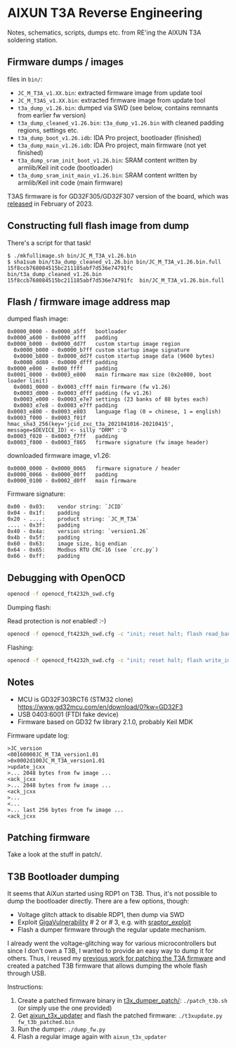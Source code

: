 # AIXUN T3A Reverse Engineering

Notes, schematics, scripts, dumps etc. from RE'ing the AIXUN T3A soldering station.

## Firmware dumps / images

files in `bin/`:

- `JC_M_T3A_v1.XX.bin`: extracted firmware image from update tool
- `JC_M_T3AS_v1.XX.bin`: extracted firmware image from update tool
- `t3a_dump_v1.26.bin`: dumped via SWD (see below, contains remnants from earlier fw version)
- `t3a_dump_cleaned_v1.26.bin`: `t3a_dump_v1.26.bin` with cleaned padding regions, settings etc.
- `t3a_dump_boot_v1.26.idb`: IDA Pro project, bootloader (finished)
- `t3a_dump_main_v1.26.idb`: IDA Pro project, main firmware (not yet finished)
- `t3a_dump_sram_init_boot_v1.26.bin`: SRAM content written by armlib/Keil init code (bootloader)
- `t3a_dump_sram_init_main_v1.26.bin`: SRAM content written by armlib/Keil init code (main firmware)

T3AS firmware is for GD32F305/GD32F307 version of the board, which was [released](https://www.aixuntech.com/newsinfo/aixun-new-product-launch-t3as-allinone-200w-soldering-station/) in February of 2023.

## Constructing full flash image from dump


There's a script for that task!

```
$ ./mkfullimage.sh bin/JC_M_T3A_v1.26.bin
$ sha1sum bin/t3a_dump_cleaned_v1.26.bin bin/JC_M_T3A_v1.26.bin.full
15f8ccb768084515bc211185abf7d536e74791fc  bin/t3a_dump_cleaned_v1.26.bin
15f8ccb768084515bc211185abf7d536e74791fc  bin/JC_M_T3A_v1.26.bin.full
```

## Flash / firmware image address map

dumped flash image:

```
0x0000_0000 - 0x0000_a5ff	bootloader
0x0000_a600 - 0x0000_afff	padding
0x0000_b000 - 0x0000_dd7f	custom startup image region
  0x0000_b000 - 0x0000_b7ff	custom startup image signature
  0x0000_b800 - 0x0000_dd7f	custom startup image data (9600 bytes)
  0x0000_dd80 - 0x0000_dfff	padding
0x0000_e000 - 0x000_ffff	padding
0x0001_0000 - 0x0003_e800	main firmware max size (0x2e800, boot loader limit)
  0x0001_0000 - 0x0003_cfff	main firmware (fw v1.26)
  0x0003_d000 - 0x0003_dfff	padding (fw v1.26)
  0x0003_e000 - 0x0003_e7e7	settings (23 banks of 88 bytes each)
  0x0003_e7e8 - 0x0003_e7ff	padding
0x0003_e800 - 0x0003_e803	language flag (0 = chinese, 1 = english)
0x0003_f000 - 0x0003_f01f	hmac_sha3_256(key='jcid_zxc_t3a_2021041016-20210415', message=$DEVICE_ID) <- silly "DRM" :'D
0x0003_f020 - 0x0003_f7ff	padding
0x0003_f800 - 0x0003_f865	firmware signature (fw image header)
```

downloaded firmware image, v1.26:

```
0x0000_0000 - 0x0000_0065	firmware signature / header
0x0000_0066 - 0x0000_00ff	padding
0x0000_0100 - 0x0002_d0ff	main firmware
```

Firmware signature:

```
0x00 - 0x03:	vendor string: `JCID`
0x04 - 0x1f:	padding
0x20 - ....:	product string: `JC_M_T3A`
.... - 0x3f:	padding
0x40 - 0x4a:	version string: `version1.26`
0x4b - 0x5f:	padding
0x60 - 0x63:	image size, big endian
0x64 - 0x65:	Modbus RTU CRC-16 (see `crc.py`)
0x66 - 0xff:	padding
```

## Debugging with OpenOCD

```sh
openocd -f openocd_ft4232h_swd.cfg
```

Dumping flash:

Read protection is *not* enabled! :-)

```sh
openocd -f openocd_ft4232h_swd.cfg -c "init; reset halt; flash read_bank 0 firmware_dump.bin 0 0x40000; exit"
```

Flashing:

```sh
openocd -f openocd_ft4232h_swd.cfg -c "init; reset halt; flash write_image erase firmware.bin 0x08000000; reset run; exit"
```

## Notes

- MCU is GD32F303RCT6 (STM32 clone) https://www.gd32mcu.com/en/download/0?kw=GD32F3
- USB 0403:6001 (FTDI fake device)
- Firmware based on GD32 fw library 2.1.0, probably Keil MDK

Firmware update log:

```
>JC_version
<00160000JC_M_T3A_version1.01
>0x0002d100JC_M_T3A_version1.01
>update_jcxx
>... 2048 bytes from fw image ...
<ack_jcxx
>... 2048 bytes from fw image ...
<ack_jcxx
>...
<...
>... last 256 bytes from fw image ...
<ack_jcxx
```

## Patching firmware

Take a look at the stuff in patch/.

## T3B Bootloader dumping

It seems that AiXun started using RDP1 on T3B. Thus, it's not possible to dump the bootloader directly. There are a few options, though:
- Voltage glitch attack to disable RDP1, then dump via SWD
- Exploit [GigaVulnerability](https://a1exdandy.me/slides/offzone2023-gd32.pdf) # 2 or # 3, e.g. with [sraptor_exploit](https://github.com/darkspr1te/sraptor_exploit)
- Flash a dumper firmware through the regular update mechanism.

I already went the voltage-glitching way for various microcontrollers but since I don't own a T3B, I wanted to provide an easy way to dump it for others.
Thus, I reused my [previous work for patching the T3A firmware](patch/) and created a patched T3B firmware that allows dumping the whole flash through USB.

Instructions:
1. Create a patched firmware binary in [t3x_dumper_patch/](t3b_dumper_patch/): `./patch_t3b.sh` (or simply use the one provided)
2. Get [aixun_t3x_updater](https://github.com/c0d3z3r0/aixun_t3x_updater) and flash the patched firmware: `./t3xupdate.py fw_t3b_patched.bin`
3. Run the dumper: `./dump_fw.py`
4. Flash a regular image again with `aixun_t3x_updater`

